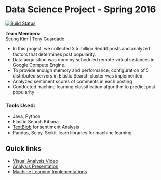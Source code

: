 # Data Science Project - Spring 2016

[![Build Status](https://travis-ci.org/csula/datascience-spring-2016.svg?branch=master)](https://travis-ci.org/csula/datascience-spring-2016)

**Team Members:**  
Seung Kim | Tony Guardado  

* In this project, we collected 3.5 million Reddit posts and analyzed factors that determines post popularity.  
* Data acquisition was done by scheduled remote virtual instances in Google Compute Engine.  
* To provide enough memory and performance, configuration of 5 distributed servers in Elastic Search cluster was implemented.
* Analyzed sentiment scores of comments in each posting
* Conducted machine learning classification algorithm to predict post popularity

### Tools Used:
* Java, Python
* Elastic Search Kibana
* [TextBlob][4] for sentiment Analysis
* Pandas, Scipy, Scikit-learn libraries for machine learning

## Quick links
* [Visual Analysis Video][1]
* [Analysis Presentation][2]
* [Machine Learning Implementations][3]

[1]: https://youtu.be/n615gJwOKaw
[2]: https://github.com/seungkim11/beautiful-data-project-victorious-secret/blob/master/presentation.pdf
[3]: https://github.com/seungkim11/beautiful-data-project-victorious-secret/blob/master/python/Reddit_Analysis.ipynb
[4]: http://textblob.readthedocs.io/en/dev/
